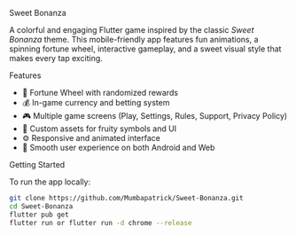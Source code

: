  Sweet Bonanza

A colorful and engaging Flutter game inspired by the classic *Sweet Bonanza* theme. This mobile-friendly app features fun animations, a spinning fortune wheel, interactive gameplay, and a sweet visual style that makes every tap exciting.

Features

- 🎡 Fortune Wheel with randomized rewards  
- 💰 In-game currency and betting system  
- 🎮 Multiple game screens (Play, Settings, Rules, Support, Privacy Policy)  
- 🎨 Custom assets for fruity symbols and UI  
- ⚙️ Responsive and animated interface  
- 🚀 Smooth user experience on both Android and Web

Getting Started

To run the app locally:

```bash
git clone https://github.com/Mumbapatrick/Sweet-Bonanza.git
cd Sweet-Bonanza
flutter pub get
flutter run or flutter run -d chrome --release 
